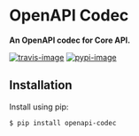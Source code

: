 # OpenAPI Codec

**An OpenAPI codec for Core API.**

[![travis-image]][travis]
[![pypi-image]][pypi]

## Installation

Install using pip:

    $ pip install openapi-codec


[travis-image]: https://secure.travis-ci.org/core-api/python-openapi-codec.svg?branch=master
[travis]: http://travis-ci.org/core-api/python-openapi-codec?branch=master
[pypi-image]: https://img.shields.io/pypi/v/openapi-codec.svg
[pypi]: https://pypi.python.org/pypi/openapi-codec
